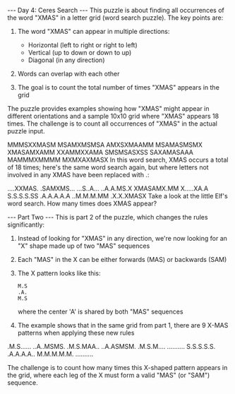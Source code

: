 --- Day 4: Ceres Search ---
This puzzle is about finding all occurrences of the word "XMAS" in a letter grid (word search puzzle). The key points are:

1. The word "XMAS" can appear in multiple directions:
   - Horizontal (left to right or right to left)
   - Vertical (up to down or down to up)
   - Diagonal (in any direction)

2. Words can overlap with each other

3. The goal is to count the total number of times "XMAS" appears in the grid

The puzzle provides examples showing how "XMAS" might appear in different orientations and a sample 10x10 grid where "XMAS" appears 18 times. The challenge is to count all occurrences of "XMAS" in the actual puzzle input.

MMMSXXMASM
MSAMXMSMSA
AMXSXMAAMM
MSAMASMSMX
XMASAMXAMM
XXAMMXXAMA
SMSMSASXSS
SAXAMASAAA
MAMMMXMMMM
MXMXAXMASX
In this word search, XMAS occurs a total of 18 times; here's the same word search again, but where letters not involved in any XMAS have been replaced with .:

....XXMAS.
.SAMXMS...
...S..A...
..A.A.MS.X
XMASAMX.MM
X.....XA.A
S.S.S.S.SS
.A.A.A.A.A
..M.M.M.MM
.X.X.XMASX
Take a look at the little Elf's word search. How many times does XMAS appear?

--- Part Two ---
This is part 2 of the puzzle, which changes the rules significantly:

1. Instead of looking for "XMAS" in any direction, we're now looking for an "X" shape made up of two "MAS" sequences
2. Each "MAS" in the X can be either forwards (MAS) or backwards (SAM)
3. The X pattern looks like this:
   ```
   M.S
   .A.
   M.S
   ```
   where the center 'A' is shared by both "MAS" sequences

4. The example shows that in the same grid from part 1, there are 9 X-MAS patterns when applying these new rules

.M.S......
..A..MSMS.
.M.S.MAA..
..A.ASMSM.
.M.S.M....
..........
S.S.S.S.S.
.A.A.A.A..
M.M.M.M.M.
..........

The challenge is to count how many times this X-shaped pattern appears in the grid, where each leg of the X must form a valid "MAS" (or "SAM") sequence.
